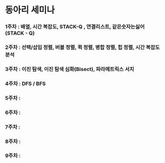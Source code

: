 # 동아리 세미나

### 1주차 : 배열, 시간 복잡도, STACK-Q , 연결리스트, 같은숫자는싫어(STACK - Q)
### 2주차 : 선택/삽입 정렬, 버블 정렬, 퀵 정렬, 병합 정렬, 힙 정렬, 시간 복잡도 분석
### 3주차 : 이진 탐색, 이진 탐색 심화(Bisect), 파라메트릭스 서치
### 4주차 : DFS / BFS
### 5주차 : 
### 6주차 : 
### 7주차 : 
### 8주차 : 
### 9주차 : 
